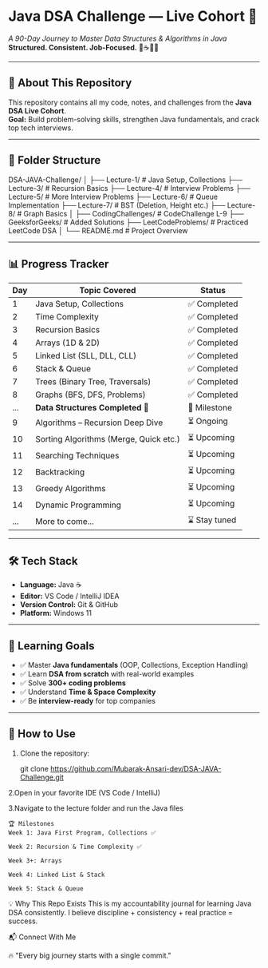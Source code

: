 # **Java DSA Challenge — Live Cohort 🚀**
*A 90-Day Journey to Master Data Structures & Algorithms in Java*  
**Structured. Consistent. Job-Focused.** 🌱☕💭😊

---

## 📌 About This Repository
This repository contains all my code, notes, and challenges from the **Java DSA Live Cohort**.  
**Goal:** Build problem-solving skills, strengthen Java fundamentals, and crack top tech interviews.

---

## 📂 Folder Structure
DSA-JAVA-Challenge/
│
├── Lecture-1/ # Java Setup, Collections
├── Lecture-3/ # Recursion Basics
├── Lecture-4/ # Interview Problems
├── Lecture-5/ # More Interview Problems
├── Lecture-6/ # Queue Implementation
├── Lecture-7/ # BST (Deletion, Height etc.)
├── Lecture-8/ # Graph Basics
│
├── CodingChallenges/ # CodeChallenge L-9
├── GeeksforGeeks/ # Added Solutions
├── LeetCodeProblems/ # Practiced LeetCode DSA
│
└── README.md # Project Overview


---

## 📊 Progress Tracker  

| Day  | Topic Covered                          | Status      |
|------|----------------------------------------|-------------|
| 1    | Java Setup, Collections                | ✅ Completed |
| 2    | Time Complexity                        | ✅ Completed |
| 3    | Recursion Basics                       | ✅ Completed |
| 4    | Arrays (1D & 2D)                       | ✅ Completed |
| 5    | Linked List (SLL, DLL, CLL)            | ✅ Completed |
| 6    | Stack & Queue                          | ✅ Completed |
| 7    | Trees (Binary Tree, Traversals)        | ✅ Completed |
| 8    | Graphs (BFS, DFS, Problems)            | ✅ Completed |
| ...  | **Data Structures Completed 🎉**        | 🏁 Milestone |
| 9    | Algorithms – Recursion Deep Dive       | ⏳ Ongoing   |
| 10   | Sorting Algorithms (Merge, Quick etc.) | ⏳ Upcoming  |
| 11   | Searching Techniques                   | ⏳ Upcoming  |
| 12   | Backtracking                           | ⏳ Upcoming  |
| 13   | Greedy Algorithms                      | ⏳ Upcoming  |
| 14   | Dynamic Programming                    | ⏳ Upcoming  |
| ...  | More to come...                        | ⌛ Stay tuned|

---

## 🛠 Tech Stack
- **Language:** Java ☕  
- **Editor:** VS Code / IntelliJ IDEA  
- **Version Control:** Git & GitHub  
- **Platform:** Windows 11  

---

## 🎯 Learning Goals
- ✅ Master **Java fundamentals** (OOP, Collections, Exception Handling)
- ✅ Learn **DSA from scratch** with real-world examples
- ✅ Solve **300+ coding problems**
- ✅ Understand **Time & Space Complexity**
- ✅ Be **interview-ready** for top companies

---

## 🚀 How to Use
1. Clone the repository:

   git clone https://github.com/Mubarak-Ansari-dev/DSA-JAVA-Challenge.git

2.Open in your favorite IDE (VS Code / IntelliJ)

3.Navigate to the lecture folder and run the Java files

```
🏆 Milestones
Week 1: Java First Program, Collections ✅

Week 2: Recursion & Time Complexity ✅

Week 3+: Arrays

Week 4: Linked List & Stack

Week 5: Stack & Queue

```
💡 Why This Repo Exists
This is my accountability journal for learning Java DSA consistently.
I believe discipline + consistency + real practice = success.

📬 Connect With Me


🔥 "Every big journey starts with a single commit."

